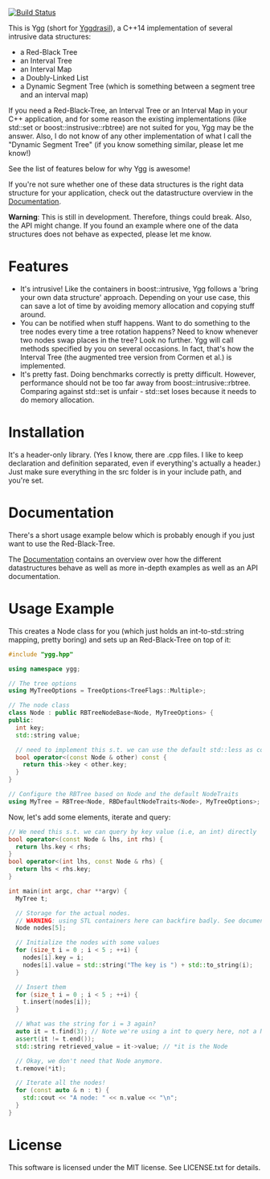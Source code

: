 [![Build Status](https://travis-ci.org/tinloaf/ygg.svg?branch=master)](https://travis-ci.org/tinloaf/ygg)

This is Ygg (short for [Yggdrasil](https://en.wikipedia.org/wiki/Yggdrasil)), a C++14
implementation of several intrusive data structures:

* a Red-Black Tree
* an Interval Tree
* an Interval Map
* a Doubly-Linked List
* a Dynamic Segment Tree (which is something between a segment tree and an interval map)


If you need a Red-Black-Tree, an Interval Tree or an Interval Map in your C++ application, and for 
some reason the existing implementations (like std::set or boost::instrusive::rbtree) are not 
suited for you, Ygg may be the answer. Also, I do not know of any other implementation of what I 
call the "Dynamic Segment Tree" (if you know something similar, please let me know!)

See the list of features below for why Ygg is awesome!

If you're not sure whether one of these data structures is the right data structure for your 
application, check out the datastructure overview in the 
[Documentation](https://tinloaf.github.io/ygg/).

**Warning**: This is still in development. Therefore, things could break. Also, the API
might change. If you found an example where one of the data structures does not behave as 
expected, please let me know.

Features
========

* It's intrusive! Like the containers in boost::intrusive, Ygg follows a 'bring your own data structure' approach. Depending on your use case, this can save a lot of time by avoiding memory allocation and copying stuff around.
* You can be notified when stuff happens. Want to do something to the tree nodes every time a tree rotation happens? Need to know whenever two nodes swap places in the tree? Look no further. Ygg will call methods specified by you on several occasions. In fact, that's how the Interval Tree (the augmented tree version from Cormen et al.) is implemented.
* It's pretty fast. Doing benchmarks correctly is pretty difficult. However, performance should not be too far away from boost::intrusive::rbtree. Comparing against std::set is unfair - std::set loses because it needs to do memory allocation.

Installation
============

It's a header-only library. (Yes I know, there are .cpp files. I like to keep declaration and definition separated, even if everything's actually a header.) Just make sure everything in the src folder is in your include path, and you're set.

Documentation
=============

There's a short usage example below which is probably enough if you just want to use the 
Red-Black-Tree. 

The [Documentation](https://tinloaf.github.io/ygg/) contains an overview over how the different 
datastructures behave as well as more in-depth examples as well as an API documentation.

Usage Example
=============

This creates a Node class for you (which just holds an int-to-std::string mapping, pretty boring) and sets up an Red-Black-Tree on top of it:

```cpp
#include "ygg.hpp"

using namespace ygg;

// The tree options
using MyTreeOptions = TreeOptions<TreeFlags::Multiple>;

// The node class
class Node : public RBTreeNodeBase<Node, MyTreeOptions> {
public:
  int key;
  std::string value;

  // need to implement this s.t. we can use the default std::less as comparator
  bool operator<(const Node & other) const {
    return this->key < other.key;
  }
}

// Configure the RBTree based on Node and the default NodeTraits
using MyTree = RBTree<Node, RBDefaultNodeTraits<Node>, MyTreeOptions>;
```

Now, let's add some elements, iterate and query:

```cpp
// We need this s.t. we can query by key value (i.e, an int) directly
bool operator<(const Node & lhs, int rhs) {
  return lhs.key < rhs;
}
bool operator<(int lhs, const Node & rhs) {
  return lhs < rhs.key;
}

int main(int argc, char **argv) {
  MyTree t;

  // Storage for the actual nodes.
  // WARNING: using STL containers here can backfire badly. See documentation for details.
  Node nodes[5];

  // Initialize the nodes with some values
  for (size_t i = 0 ; i < 5 ; ++i) {
    nodes[i].key = i;
    nodes[i].value = std::string("The key is ") + std::to_string(i);
  }

  // Insert them
  for (size_t i = 0 ; i < 5 ; ++i) {
    t.insert(nodes[i]);
  }

  // What was the string for i = 3 again?
  auto it = t.find(3); // Note we're using a int to query here, not a Node
  assert(it != t.end());
  std::string retrieved_value = it->value; // *it is the Node

  // Okay, we don't need that Node anymore.
  t.remove(*it);

  // Iterate all the nodes!
  for (const auto & n : t) {
    std::cout << "A node: " << n.value << "\n";
  }
}
```

License
=======

This software is licensed under the MIT license. See LICENSE.txt for details.
